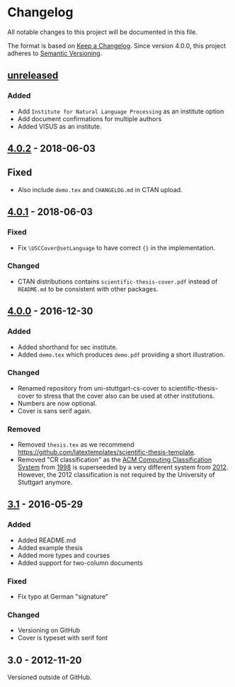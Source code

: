 # Changelog
All notable changes to this project will be documented in this file.

The format is based on [Keep a Changelog](http://keepachangelog.com/).
Since version 4.0.0, this project adheres to [Semantic Versioning](http://semver.org/).

## [unreleased]

### Added
- Add `Institute for Natural Language Processing` as an institute option
- Add document confirmations for multiple authors
- Added VISUS as an institute.

## [4.0.2] - 2018-06-03

## Fixed
- Also include `demo.tex` and `CHANGELOG.md` in CTAN upload.

## [4.0.1] - 2018-06-03

### Fixed
- Fix `\USCCover@setLanguage` to have correct `{}` in the implementation.

### Changed
- CTAN distributions contains `scientific-thesis-cover.pdf` instead of `README.md` to be consistent with other packages.

## [4.0.0] - 2016-12-30

### Added

- Added shorthand for sec institute.
- Added `demo.tex` which produces `demo.pdf` providing a short illustration.

### Changed

- Renamed repository from uni-stuttgart-cs-cover to scientific-thesis-cover to stress that the cover also can be used at other institutions.
- Numbers are now optional.
- Cover is sans serif again.

### Removed

- Removed `thesis.tex` as we recommend <https://github.com/latextemplates/scientific-thesis-template>.
- Removed "CR classification" as the [ACM Computing Classification System](https://en.wikipedia.org/wiki/ACM_Computing_Classification_System) from [1998](https://www.acm.org/about-acm/class/how-to-use) is superseeded by a very different system from [2012](https://www.acm.org/publications/class-2012). However, the 2012 classification is not required by the University of Stuttgart anymore.

## [3.1] - 2016-05-29

### Added

- Added README.md
- Added example thesis
- Added more types and courses
- Added support for two-column documents

### Fixed

- Fix typo at German "signature"

### Changed

- Versioning on GitHub
- Cover is typeset with serif font

## 3.0 - 2012-11-20

Versioned outside of GitHub.

[unreleased]: https://github.com/latextemplates/scientific-thesis-cover/compare/4.0.2...HEAD
[4.0.2]: https://github.com/latextemplates/scientific-thesis-cover/compare/4.0.1...4.0.2
[4.0.1]: https://github.com/latextemplates/scientific-thesis-cover/compare/4.0.0...4.0.1
[4.0.0]: https://github.com/latextemplates/scientific-thesis-cover/compare/3.1...4.0.0
[3.1]: https://github.com/latextemplates/scientific-thesis-cover/compare/3.0...3.1
